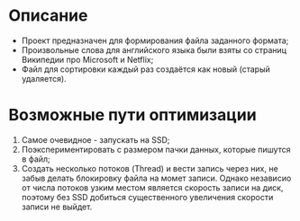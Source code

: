 ﻿# Описание

* Проект предназначен для формирования файла заданного формата;
* Произвольные слова для английского языка были взяты со страниц Википедии про Microsoft и Netflix;
* Файл для сортировки каждый раз создаётся как новый (старый удаляется).

# Возможные пути оптимизации

1. Самое очевидное - запускать на SSD;
2. Поэкспериментировать с размером пачки данных, которые пишутся в файл;
3. Создать несколько потоков (Thread) и вести запись через них, не забыв делать блокировку файла
на момет записи. Однако независио от числа потоков узким местом является скорость записи на диск,
поэтому без SSD добиться существенного увеличения скорости записи не выйдет.
